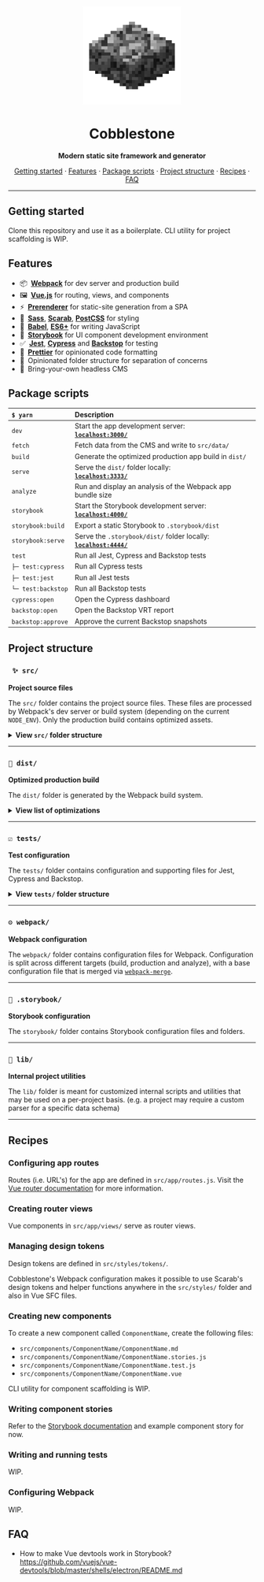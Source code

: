 <div align="center" style="text-align: center;">

![Cobblestone logo](cobblestone-logo.png)
# Cobblestone
**Modern static site framework and generator**

[Getting started](#getting-started) · [Features](#features) · [Package scripts](#package-scripts) · [Project structure](#project-structure) · [Recipes](#recipes) · [FAQ](#faq)

---

</div>

## Getting started

Clone this repository and use it as a boilerplate. CLI utility for project scaffolding is WIP.

<!-- 1. Install **Cobblestone CLI**
    ```
    $ yarn global add @pebbleroad/cobblestone-cli
    ```
1. Create a new Cobblestone project
    ```
    $ cobblestone create my-project
    ``` -->

## Features
- 📦&ensp;[**Webpack**](https://webpack.js.org/) for dev server and production build
- 🖼&ensp;[**Vue.js**](https://vuejs.org) for routing, views, and components
- ⚡️&ensp;[**Prerenderer**](https://github.com/chrisvfritz/prerender-spa-plugin/) for static-site generation from a SPA
- 🎨&ensp;[**Sass**](https://sass-lang.com/), [**Scarab**](https://scarab.style), [**PostCSS**](https://github.com/postcss/postcss) for styling
- 🤖&ensp;[**Babel**](https://babeljs.io/), [**ES6+**](https://www.ecma-international.org/ecma-262/6.0/) for writing JavaScript
- 📖&ensp;[**Storybook**](https://storybook.js.org) for UI component development environment
- ✅&ensp;[**Jest**](https://jestjs.io/), [**Cypress**](https://cypress.io) and [**Backstop**](https://github.com/garris/BackstopJS) for testing
- 💄&ensp;[**Prettier**](https://prettier.io/) for opinionated code formatting
- 📂&ensp;Opinionated folder structure for separation of concerns
- 👻&ensp;Bring-your-own headless CMS

## Package scripts

| `$ yarn` | Description |
| :-- | :-- |
| `dev` | Start the app development server: <br>[**`localhost:3000/`**](http://localhost:3000/) |
| `fetch` | Fetch data from the CMS and write to `src/data/`  |
| `build` | Generate the optimized production app build in `dist/` |
| `serve` | Serve the `dist/` folder locally: <br>[**`localhost:3333/`**](http://localhost:3333/) |
| `analyze` | Run and display an analysis of the Webpack app bundle size |
| `storybook` | Start the Storybook development server: <br>[**`localhost:4000/`**](http://localhost:4000/) |
| `storybook:build` | Export a static Storybook to `.storybook/dist` |
| `storybook:serve` | Serve the `.storybook/dist/` folder locally: <br>[**`localhost:4444/`**](http://localhost:4444/) |
| `test` | Run all Jest, Cypress and Backstop tests |
| `├─ test:cypress` | Run all Cypress tests |
| `├─ test:jest` | Run all Jest tests |
| `└─ test:backstop` | Run all Backstop tests |
| `cypress:open` | Open the Cypress dashboard |
| `backstop:open` | Open the Backstop VRT report |
| `backstop:approve` | Approve the current Backstop snapshots |

## Project structure

### &ensp;`✨ src/`

**Project source files**

The `src/` folder contains the project source files. These files are processed by Webpack's dev server or build system (depending on the current `NODE_ENV`). Only the production build contains optimized assets.

<details>
<summary><strong>View <code>src/</code> folder structure</strong></summary>

| | File / Folder | Description |
| :-- | :-- | :-- |
| 📁 | `src/` | Project source files |
| 📁 | `├── app/` | App files |
| 📄 | `│   ├── App.vue` | Root App component |
| 📄 | `│   ├── index.js` | Application entry point |
| 📄 | `│   ├── plugins.js` | Vue plugin configuration |
| 📄 | `│   ├── routes.js` | App route configuration |
| 📁 | `│   └── views/` | App views |
| 📁 | `├── components/` | Vue components |
| 📁 | `├── assets/` | Static asset files |
| 📄 | `│   ├── favicon.png` | Site favicon file |
| 📁 | `│   ├── fonts/` | Webfont files |
| 📁 | `│   └── images/` | Image files |
| 📁 | `├── data/` | JSON data files |
| 📁 | `├── public/` | Static public assets |
| 📄 | `│   └── index.html` | Main `index.html` file for SPA |
| 📁 | `├── scripts/` | Global scripts |
| 📁 | `└── styles/` | Sass stylesheets |
| 📁 | `‌‌    ├── config/` | Stylesheet configuration |
| 📁 | `‌‌    ├── tokens/` | Design token configuration |
| 📁 | `‌‌    ├── typography/` | Global typography styles |
| 📄 | `‌‌    ├── base.scss` | Global base styles |
| 📄 | `‌‌    ├── carapace.scss` | Carapace entry point |
| 📄 | `‌‌    ├── reset.scss` | CSS reset/normalize styles |
| 📄 | `‌‌    └── style.scss` | Main stylesheet entry point |

</details>

---

### `🎁 dist/`
**Optimized production build**

The `dist/` folder is generated by the Webpack build system.

<details>
<summary><strong>View list of optimizations</strong></summary>
</details>

---

### `☑️ tests/`
**Test configuration**

The `tests/` folder contains configuration and supporting files for Jest, Cypress and Backstop.

<details>
<summary><strong>View <code>tests/</code> folder structure</strong></summary>
</details>

---

### `⚙️ webpack/`
**Webpack configuration**

The `webpack/` folder contains configuration files for Webpack. Configuration is split across different targets (build, production and analyze), with a base configuration file that is merged via [`webpack-merge`](https://github.com/survivejs/webpack-merge).

---

### `📖 .storybook/`
**Storybook configuration**

The `storybook/` folder contains Storybook configuration files and folders.

---

### `💼 lib/`
**Internal project utilities**

The `lib/` folder is meant for customized internal scripts and utilities that may be used on a per-project basis. (e.g. a project may require a custom parser for a specific data schema)

---

## Recipes

### Configuring app routes

Routes (i.e. URL's) for the app are defined in `src/app/routes.js`. Visit the  [Vue router documentation](https://router.vuejs.org/) for more information.

### Creating router views

Vue components in `src/app/views/` serve as router views.

### Managing design tokens

Design tokens are defined in `src/styles/tokens/`.

Cobblestone's Webpack configuration makes it possible to use Scarab's design tokens and helper functions anywhere in the `src/styles/` folder and also in Vue SFC files.

### Creating new components

To create a new component called `ComponentName`, create the following files:

- `src/components/ComponentName/ComponentName.md`
- `src/components/ComponentName/ComponentName.stories.js`
- `src/components/ComponentName/ComponentName.test.js`
- `src/components/ComponentName/ComponentName.vue`

CLI utility for component scaffolding is WIP.

### Writing component stories

Refer to the [Storybook documentation](https://storybook.js.org/basics/guide-vue/#write-your-stories) and example component story for now.

### Writing and running tests

WIP.

### Configuring Webpack

WIP.

## FAQ
- How to make Vue devtools work in Storybook?  
  https://github.com/vuejs/vue-devtools/blob/master/shells/electron/README.md
